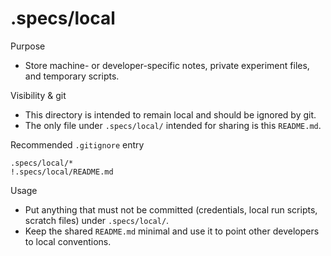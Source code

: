 # .specs/local

Purpose

- Store machine- or developer-specific notes, private experiment files, and temporary scripts.

Visibility & git

- This directory is intended to remain local and should be ignored by git.
- The only file under `.specs/local/` intended for sharing is this `README.md`.

Recommended `.gitignore` entry

``` text
.specs/local/*
!.specs/local/README.md
```

Usage

- Put anything that must not be committed (credentials, local run scripts, scratch files) under `.specs/local/`.
- Keep the shared `README.md` minimal and use it to point other developers to local conventions.
